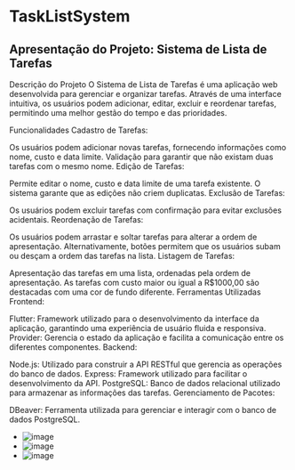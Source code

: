 # TaskListSystem

## Apresentação do Projeto: Sistema de Lista de Tarefas
Descrição do Projeto
O Sistema de Lista de Tarefas é uma aplicação web desenvolvida para gerenciar e organizar tarefas. Através de uma interface intuitiva, os usuários podem adicionar, editar, excluir e reordenar tarefas, permitindo uma melhor gestão do tempo e das prioridades.

Funcionalidades
Cadastro de Tarefas:

Os usuários podem adicionar novas tarefas, fornecendo informações como nome, custo e data limite.
Validação para garantir que não existam duas tarefas com o mesmo nome.
Edição de Tarefas:

Permite editar o nome, custo e data limite de uma tarefa existente.
O sistema garante que as edições não criem duplicatas.
Exclusão de Tarefas:

Os usuários podem excluir tarefas com confirmação para evitar exclusões acidentais.
Reordenação de Tarefas:

Os usuários podem arrastar e soltar tarefas para alterar a ordem de apresentação.
Alternativamente, botões permitem que os usuários subam ou desçam a ordem das tarefas na lista.
Listagem de Tarefas:

Apresentação das tarefas em uma lista, ordenadas pela ordem de apresentação.
As tarefas com custo maior ou igual a R$1000,00 são destacadas com uma cor de fundo diferente.
Ferramentas Utilizadas
Frontend:

Flutter: Framework utilizado para o desenvolvimento da interface da aplicação, garantindo uma experiência de usuário fluida e responsiva.
Provider: Gerencia o estado da aplicação e facilita a comunicação entre os diferentes componentes.
Backend:

Node.js: Utilizado para construir a API RESTful que gerencia as operações do banco de dados.
Express: Framework utilizado para facilitar o desenvolvimento da API.
PostgreSQL: Banco de dados relacional utilizado para armazenar as informações das tarefas.
Gerenciamento de Pacotes:

DBeaver: Ferramenta utilizada para gerenciar e interagir com o banco de dados PostgreSQL.

- ![image](https://github.com/user-attachments/assets/47c82f2d-4d84-4097-bac2-9e09d48ec26e)
- ![image](https://github.com/user-attachments/assets/e7ae74b7-1318-4a2d-8cb3-f1bf85274329)
- ![image](https://github.com/user-attachments/assets/f1473062-0b94-46be-b7a4-cefad8401280)
